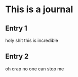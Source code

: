 # This is a journal
## Entry  1
holy shit this is incredible

## Entry 2 
oh crap no one can stop me
